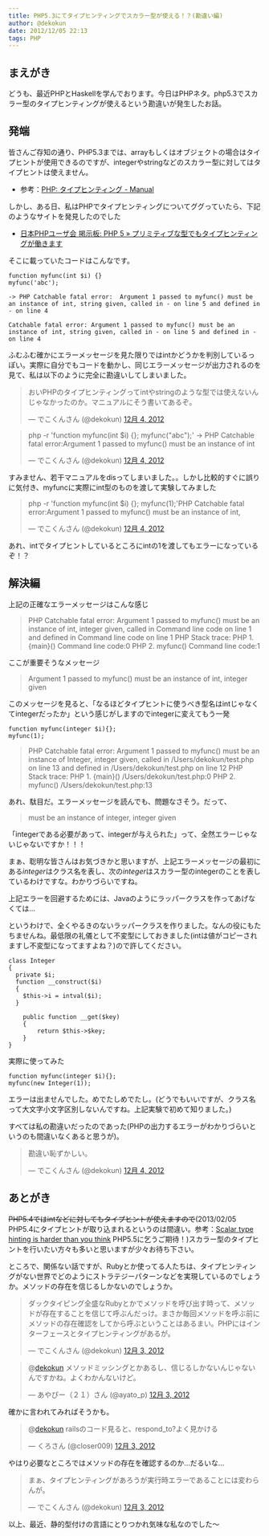 ```yaml
---
title: PHP5.3にてタイプヒンティングでスカラー型が使える！？(勘違い編)
author: @dekokun
date: 2012/12/05 22:13
tags: PHP
---
```


## まえがき

どうも、最近PHPとHaskellを学んでおります。今日はPHPネタ。php5.3でスカラー型のタイプヒンティングが使えるという勘違いが発生したお話。

## 発端

皆さんご存知の通り、PHP5.3までは、arrayもしくはオブジェクトの場合はタイプヒントが使用できるのですが、integerやstringなどのスカラー型に対してはタイプヒントは使えません。

* 参考：[PHP: タイプヒンティング - Manual](http://php.net/manual/ja/language.oop5.typehinting.php)

しかし、ある日、私はPHPでタイプヒンティングについてググっていたら、下記のようなサイトを発見したのでした

* [日本PHPユーザ会 掲示板: PHP 5 &raquo; プリミティブな型でもタイプヒンティングが働きます](http://bbs.php.gr.jp/topic-282.html)

そこに載っていたコードはこんなです。

    function myfunc(int $i) {}
    myfunc('abc');

    -> PHP Catchable fatal error:  Argument 1 passed to myfunc() must be an instance of int, string given, called in - on line 5 and defined in - on line 4

    Catchable fatal error: Argument 1 passed to myfunc() must be an instance of int, string given, called in - on line 5 and defined in - on line 4

ふむふむ確かにエラーメッセージを見た限りではintかどうかを判別しているっぽい。実際に自分でもコードを動かし、同じエラーメッセージが出力されるのを見て、私は以下のように完全に勘違いしてしまいました。

<blockquote class="twitter-tweet" lang="ja"><p>おいPHPのタイプヒンティングってintやstringのような型では使えないんじゃなかったのか。マニュアルにそう書いてあるぞ。</p>&mdash; でこくんさん (@dekokun) <a href="https://twitter.com/dekokun/status/275800555224461314" data-datetime="2012-12-04T03:15:51+00:00">12月 4, 2012</a></blockquote>
<blockquote class="twitter-tweet" lang="ja"><p>php -r 'function myfunc(int $i) {}; myfunc("abc");' -&gt; PHP Catchable fatal error:Argument 1 passed to myfunc() must be an instance of int</p>&mdash; でこくんさん (@dekokun) <a href="https://twitter.com/dekokun/status/275800590800523264" data-datetime="2012-12-04T03:15:59+00:00">12月 4, 2012</a></blockquote>
<script src="//platform.twitter.com/widgets.js" charset="utf-8"></script>

すみません、若干マニュアルをdisってしまいました。。しかし比較的すぐに誤りに気付き、myfuncに実際にint型のものを渡して実験してみました

<blockquote class="twitter-tweet" lang="ja"><p>php -r 'function myfunc(int $i) {}; myfunc(1);'PHP Catchable fatal error:Argument 1 passed to myfunc() must be an instance of int,</p>&mdash; でこくんさん (@dekokun) <a href="https://twitter.com/dekokun/status/275800746795085824" data-datetime="2012-12-04T03:16:36+00:00">12月 4, 2012</a></blockquote>

あれ、intでタイプヒントしているところにintの1を渡してもエラーになっているぞ！？

## 解決編

上記の正確なエラーメッセージはこんな感じ

> PHP Catchable fatal error:  Argument 1 passed to myfunc() must be an instance of int, integer given, called in Command line code on line 1 and defined in Command line code on line 1
> PHP Stack trace:
> PHP   1. {main}() Command line code:0
> PHP   2. myfunc() Command line code:1

ここが重要そうなメッセージ

> Argument 1 passed to myfunc() must be an instance of int, integer given

このメッセージを見ると、「なるほどタイプヒントに使うべき型名はintじゃなくてintegerだったか」という感じがしますのでintegerに変えてもう一発

    function myfunc(integer $i){};
    myfunc(1);

> PHP Catchable fatal error:  Argument 1 passed to myfunc() must be an instance of Integer, integer given, called in /Users/dekokun/test.php on line 13 and defined in /Users/dekokun/test.php on line 12
> PHP Stack trace:
> PHP   1. {main}() /Users/dekokun/test.php:0
> PHP   2. myfunc() /Users/dekokun/test.php:13

あれ、駄目だ。エラーメッセージを読んでも、問題なさそう。だって、

> must be an instance of integer, integer given

「integerである必要があって、integerが与えられた」って、全然エラーじゃないじゃないですか！！！

まぁ、聡明な皆さんはお気づきかと思いますが、上記エラーメッセージの最初にある*integer*はクラス名を表し、次の*integer*はスカラー型のintegerのことを表しているわけですな。わかりづらいですね。

上記エラーを回避するためには、Javaのようにラッパークラスを作ってあげなくては…

というわけで、全くやるきのないラッパークラスを作りました。なんの役にもたちませんね。最低限の礼儀として不変型にしておきました(intは値がコピーされますし不変型になってますよね？)ので許してください。

    class Integer
    {
      private $i;
      function __construct($i)
      {
        $this->i = intval($i);
      }

        public function __get($key)
        {
            return $this->$key;
        }
    }


実際に使ってみた

    function myfunc(integer $i){};
    myfunc(new Integer(1));

エラーは出ませんでした。めでたしめでたし。(どうでもいいですが、クラス名って大文字小文字区別しないんですね。上記実験で初めて知りました。)

すべては私の勘違いだったのであった(PHPの出力するエラーがわかりづらいというのも間違いなくあると思うが)。

<script src="//platform.twitter.com/widgets.js" charset="utf-8"></script>
<blockquote class="twitter-tweet" lang="ja"><p>勘違い恥ずかしい。</p>&mdash; でこくんさん (@dekokun) <a href="https://twitter.com/dekokun/status/275800801023238144" data-datetime="2012-12-04T03:16:49+00:00">12月 4, 2012</a></blockquote>
<script src="//platform.twitter.com/widgets.js" charset="utf-8"></script>

## あとがき

<s>PHP5.4ではintなどに対してもタイプヒントが使えますので</s>(2013/02/05 PHP5.4にタイプヒントが取り込まれるというのは間違い。参考：[Scalar type hinting is harder than you think](http://nikic.github.com/2012/03/06/Scalar-type-hinting-is-harder-than-you-think.html)  PHP5.5に乞うご期待！)スカラー型のタイプヒントを行いたい方々も多いと思いますが少々お待ち下さい。

ところで、関係ない話ですが、Rubyとか使ってる人たちは、タイプヒンティングがない世界でどのようにストラテジーパターンなどを実現しているのでしょうか。メソッドの存在を信じるしかないのでしょうか。

<blockquote class="twitter-tweet" lang="ja"><p>ダックタイピング全盛なRubyとかでメソッドを呼び出す時って、メソッドが存在することを信じて呼ぶんだっけ。まさか毎回メソッドを呼ぶ前にメソッドの存在確認をしてから呼ぶということはあるまい。PHPにはインターフェースとタイプヒンティングがあるが。</p>&mdash; でこくんさん (@dekokun) <a href="https://twitter.com/dekokun/status/275457959109218304" data-datetime="2012-12-03T04:34:29+00:00">12月 3, 2012</a></blockquote>
<script src="//platform.twitter.com/widgets.js" charset="utf-8"></script>

<blockquote class="twitter-tweet" data-in-reply-to="275457959109218304" lang="ja"><p>@<a href="https://twitter.com/dekokun">dekokun</a> メソッドミッシングとかあるし、信じるしかないんじゃないんですかね。よくわかんないけど。</p>&mdash; あやぴー（２１）さん (@ayato_p) <a href="https://twitter.com/ayato_p/status/275458332981092352" data-datetime="2012-12-03T04:35:59+00:00">12月 3, 2012</a></blockquote>
<script src="//platform.twitter.com/widgets.js" charset="utf-8"></script>

確かに言われてみればそうかも。

<blockquote class="twitter-tweet" data-in-reply-to="275457959109218304" lang="ja"><p>@<a href="https://twitter.com/dekokun">dekokun</a> railsのコード見ると、respond_to?よく見かける</p>&mdash; くろさん (@closer009) <a href="https://twitter.com/closer009/status/275472170719780865" data-datetime="2012-12-03T05:30:58+00:00">12月 3, 2012</a></blockquote>
<script src="//platform.twitter.com/widgets.js" charset="utf-8"></script>

やはり必要なところではメソッドの存在を確認するのか…だるいな…

<blockquote class="twitter-tweet" lang="ja"><p>まぁ、タイプヒンティングがあろうが実行時エラーであることには変わらんが。</p>&mdash; でこくんさん (@dekokun) <a href="https://twitter.com/dekokun/status/275458594533687296" data-datetime="2012-12-03T04:37:01+00:00">12月 3, 2012</a></blockquote>
<script src="//platform.twitter.com/widgets.js" charset="utf-8"></script>

以上、最近、静的型付けの言語にとりつかれ気味な私なのでした〜
